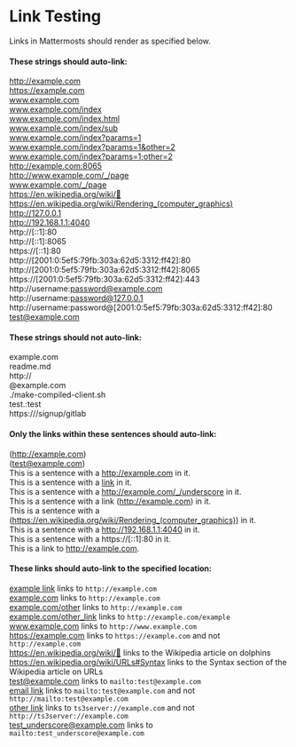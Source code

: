 # Link Testing 
 
Links in Mattermosts should render as specified below. 

#### These strings should auto-link: 
 
http://example.com  
https://example.com  
www.example.com  
www.example.com/index  
www.example.com/index.html  
www.example.com/index/sub  
www.example.com/index?params=1  
www.example.com/index?params=1&other=2  
www.example.com/index?params=1;other=2  
http://example.com:8065  
http://www.example.com/_/page  
www.example.com/_/page  
https://en.wikipedia.org/wiki/🐬  
https://en.wikipedia.org/wiki/Rendering_(computer_graphics)  
http://127.0.0.1  
http://192.168.1.1:4040  
http://[::1]:80  
http://[::1]:8065  
https://[::1]:80  
http://[2001:0:5ef5:79fb:303a:62d5:3312:ff42]:80  
http://[2001:0:5ef5:79fb:303a:62d5:3312:ff42]:8065  
https://[2001:0:5ef5:79fb:303a:62d5:3312:ff42]:443  
http://username:password@example.com  
http://username:password@127.0.0.1  
http://username:password@[2001:0:5ef5:79fb:303a:62d5:3312:ff42]:80  
test@example.com  
 
#### These strings should not auto-link: 
 
example.com  
readme.md  
http://  
@example.com  
./make-compiled-client.sh  
test.:test  
https://<your-mattermost-url>/signup/gitlab  

#### Only the links within these sentences should auto-link:

(http://example.com)  
(test@example.com)  
This is a sentence with a http://example.com in it.  
This is a sentence with a [link](http://example.com) in it.  
This is a sentence with a http://example.com/_/underscore in it.  
This is a sentence with a link (http://example.com) in it.  
This is a sentence with a (https://en.wikipedia.org/wiki/Rendering_(computer_graphics)) in it.  
This is a sentence with a http://192.168.1.1:4040 in it.  
This is a sentence with a https://[::1]:80 in it.  
This is a link to http://example.com.  

#### These links should auto-link to the specified location:  

[example link](example.com) links to `http://example.com`  
[example.com](example.com) links to `http://example.com`  
[example.com/other](example.com) links to `http://example.com`  
[example.com/other_link](example.com/example) links to `http://example.com/example`  
www.example.com links to `http://www.example.com`  
https://example.com links to `https://example.com` and not `http://example.com`  
https://en.wikipedia.org/wiki/🐬 links to the Wikipedia article on dolphins  
https://en.wikipedia.org/wiki/URLs#Syntax links to the Syntax section of the Wikipedia article on URLs  
test@example.com links to `mailto:test@example.com`  
[email link](mailto:test@example.com) links to `mailto:test@example.com` and not `http://mailto:test@example.com`  
[other link](ts3server://example.com) links to `ts3server://example.com` and not `http://ts3server://example.com`  
test_underscore@example.com links to `mailto:test_underscore@example.com`